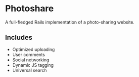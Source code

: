 # Photoshare
A full-fledged Rails implementation of a photo-sharing website.

## Includes

* Optimized uploading
* User comments
* Social networking
* Dynamic JS tagging
* Universal search

